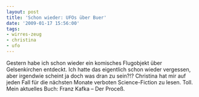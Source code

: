 ```yaml
---
layout: post
title: 'Schon wieder: UFOs über Buer'
date: '2009-01-17 15:56:00'
tags:
- wirres-zeug
- christina
- ufo
---
```


Gestern habe ich schon wieder ein komisches Flugobjekt über Gelsenkirchen entdeckt. Ich hatte das eigentlich schon wieder vergessen, aber irgendwie scheint ja doch was dran zu sein?!?
Christina hat mir auf jeden Fall für die nächsten Monate verboten Science-Fiction zu lesen. Toll. Mein aktuelles Buch: Franz Kafka &#8211; Der Proceß.